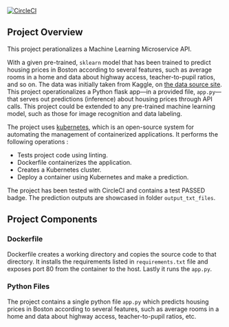 [![CircleCI](https://circleci.com/gh/shubhi19/DevOps_Microservices.svg?style=svg)](https://circleci.com/gh/shubhi19/DevOps_Microservices)

## Project Overview

This project perationalizes a Machine Learning Microservice API. 

With a given pre-trained, `sklearn` model that has been trained to predict housing prices in Boston according to several features, such as average rooms in a home and data about highway access, teacher-to-pupil ratios, and so on. The data was initially taken from Kaggle, on [the data source site](https://www.kaggle.com/c/boston-housing). This project operationalizes a Python flask app—in a provided file, `app.py`—that serves out predictions (inference) about housing prices through API calls. This project could be extended to any pre-trained machine learning model, such as those for image recognition and data labeling.

The project uses [kubernetes](https://kubernetes.io/), which is an open-source system for automating the management of containerized applications. It performs the following operations :
* Tests project code using linting. 
* Dockerfile containerizes the application. 
* Creates a Kubernetes cluster.
* Deploy a container using Kubernetes and make a prediction.

The project has been tested with CircleCI and contains a test PASSED badge. The prediction outputs are showcased in folder `output_txt_files`.

## Project Components

### Dockerfile
Dockerfile creates a working directory and copies the source code to that directory. It installs the requirements listed in `requirements.txt` file and exposes port 80 from the container to the host. Lastly it runs the `app.py`. 

### Python Files
The project contains a single python file `app.py` which predicts housing prices in Boston according to several features, such as average rooms in a home and data about highway access, teacher-to-pupil ratios, etc. 



